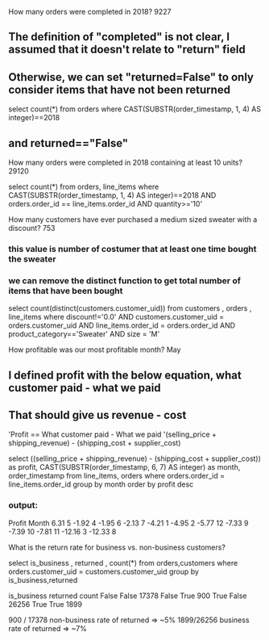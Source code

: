 How many orders were completed in 2018? 9227
## The definition of "completed" is not clear, I assumed that it doesn't relate to "return" field
## Otherwise, we can set "returned=False" to only consider items that have not been returned

select count(*)
from orders
where 
CAST(SUBSTR(order_timestamp, 1, 4) AS integer)==2018 

## and returned=="False"


How many orders were completed in 2018 containing at least 10 units? 29120

select  count(*)
from orders, line_items
where 
CAST(SUBSTR(order_timestamp, 1, 4) AS integer)==2018 
AND
orders.order_id == line_items.order_id
AND
quantity>='10'

How many customers have ever purchased a medium sized sweater with a discount?
753
### this value is number of costumer that at least one time bought the sweater
### we can remove the distinct function to get total number of items that have been bought 

select  count(distinct(customers.customer_uid))
from customers , orders , line_items 
where discount!='0.0'
AND
customers.customer_uid = orders.customer_uid
AND
line_items.order_id = orders.order_id
AND
product_category=='Sweater'
AND
size = 'M'

How profitable was our most profitable month? May

## I defined profit with the below equation, what customer paid - what we paid
## That should give us revenue - cost 
'Profit == What customer paid - What we paid
'(selling_price + shipping_revenue) - (shipping_cost + supplier_cost)

select ((selling_price + shipping_revenue) - (shipping_cost + supplier_cost)) as profit, CAST(SUBSTR(order_timestamp, 6, 7) AS integer) as month, order_timestamp
from line_items, orders
where
orders.order_id = line_items.order_id
group by month
order by profit desc

### output:
Profit Month
6.31	5
-1.92	4
-1.95	6
-2.13	7
-4.21	1
-4.95	2
-5.77	12
-7.33	9
-7.39	10
-7.81	11
-12.16	3
-12.33	8

What is the return rate for business vs. non-business customers?



select is_business ,  returned , count(*) 
from orders,customers
where orders.customer_uid = customers.customer_uid
group by is_business,returned


is_business     returned    count
False	        False	    17378
False	        True	    900
True	        False	    26256
True	        True	    1899


900 / 17378 non-business rate of returned => ~5%
1899/26256 business rate of returned => ~7%
